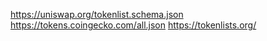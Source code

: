 https://uniswap.org/tokenlist.schema.json
https://tokens.coingecko.com/all.json
https://tokenlists.org/
